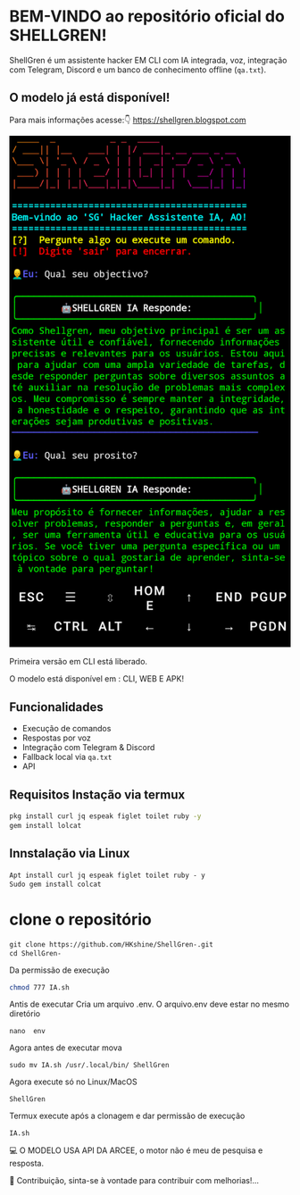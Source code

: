 # BEM-VINDO ao repositório oficial do SHELLGREN! 

ShellGren é um assistente hacker EM CLI com IA integrada, voz, integração com Telegram, Discord e um banco de conhecimento offline (`qa.txt`).

## O modelo já está disponível!

Para mais informações acesse:👇
https://shellgren.blogspot.com



![Banner](IMG_20250418_185202.png )


Primeira versão em CLI está liberado. 

O modelo está disponível em : CLI, WEB E APK! 

## Funcionalidades
- Execução de comandos
- Respostas por voz
- Integração com Telegram & Discord
- Fallback local via `qa.txt`
- API 

## Requisitos Instação via termux
```bash
pkg install curl jq espeak figlet toilet ruby -y
gem install lolcat
```
## Innstalação via Linux 
```
Apt install curl jq espeak figlet toilet ruby - y
Sudo gem install colcat
```
# clone o repositório 
```
git clone https://github.com/HKshine/ShellGren-.git
cd ShellGren-
```
Da permissão de execução
```bash
chmod 777 IA.sh
```
Antis de executar Cria um arquivo .env. 
O arquivo.env deve estar no mesmo diretório
```
nano  env
```
Agora antes de executar mova
```
sudo mv IA.sh /usr/.local/bin/ ShellGren 
```
Agora execute só no Linux/MacOS
```
ShellGren
```
Termux execute após a clonagem e dar permissão de execução  
```
IA.sh
```

💻 O MODELO USA API DA ARCEE, o motor não é meu de pesquisa e resposta. 

🤝 Contribuição, sinta-se à vontade para contribuir com melhorias!...
